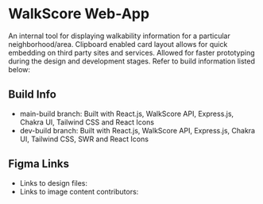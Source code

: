 # WalkScore Web-App 
An internal tool for displaying walkability information for a particular neighborhood/area. Clipboard enabled card layout allows for quick embedding on third party sites and services. Allowed for faster prototyping during the design and development stages. Refer to build information listed below: 

## Build Info
* main-build branch: Built with React.js, WalkScore API, Express.js, Chakra UI, Tailwind CSS and React Icons
* dev-build branch: Built with React.js, WalkScore API, Express.js, Chakra UI, Tailwind CSS, SWR and React Icons

## Figma Links
* Links to design files: 
* Links to image content contributors: 
